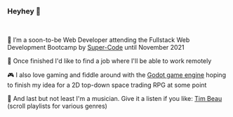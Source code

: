 ### Heyhey 👋
<br>

🌱 I’m a soon-to-be Web Developer attending the Fullstack Web Development Bootcamp by [Super-Code](https://super-code.de/) until November 2021

📡 Once finished I'd like to find a job where I'll be able to work remotely

🎮 I also love gaming and fiddle around with the [Godot game engine](https://godotengine.org/) hoping to finish my idea for a 2D top-down space trading RPG at some point

🎹 And last but not least I'm a musician. Give it a listen if you like: [Tim Beau](https://soundcloud.com/timbeau/sets) (scroll playlists for various genres)
